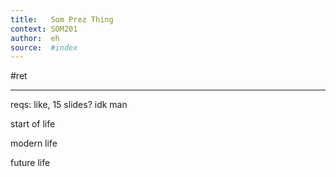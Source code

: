 ```yaml
---
title:   Som Prez Thing
context: SOM201
author:  eh
source:  #index
---
```


#ret 

---


reqs: like, 15 slides? idk man




start of life


modern life


future life







